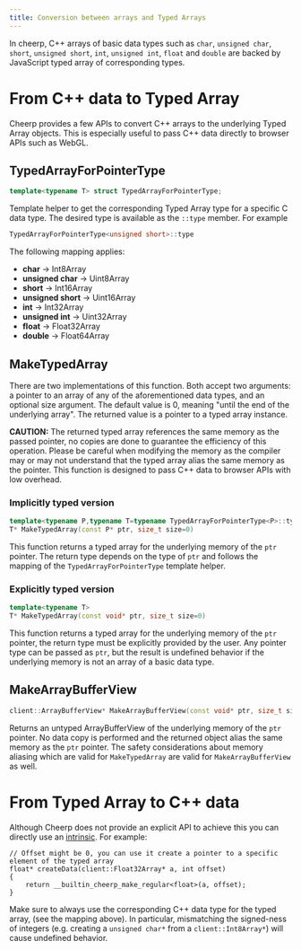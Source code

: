 ```yaml
---
title: Conversion between arrays and Typed Arrays
---
```


In cheerp, C++ arrays of basic data types such as ```char```, ```unsigned char```, ```short```, ```unsigned short```, ```int```, ```unsigned int```, ```float``` and ```double``` are backed by JavaScript typed array of corresponding types.

# From C++ data to Typed Array

Cheerp provides a few APIs to convert C++ arrays to the underlying Typed Array objects. This is especially useful to pass C++ data directly to browser APIs such as WebGL.

## TypedArrayForPointerType
```c++
template<typename T> struct TypedArrayForPointerType;
```
Template helper to get the corresponding Typed Array type for a specific C data type. The desired type is available as the ```::type``` member. For example

```c++
TypedArrayForPointerType<unsigned short>::type
```
The following mapping applies:
* **char** -> Int8Array
* **unsigned char** -> Uint8Array
* **short** -> Int16Array
* **unsigned short** -> Uint16Array
* **int** -> Int32Array
* **unsigned int** -> Uint32Array
* **float** -> Float32Array
* **double** -> Float64Array

## MakeTypedArray

There are two implementations of this function. Both accept two arguments: a pointer to an array of any of the aforementioned data types, and an optional size argument. The default value is 0, meaning "until the end of the underlying array". The returned value is a pointer to a typed array instance.

**CAUTION:** The returned typed array references the same memory as the passed pointer, no copies are done to guarantee the efficiency of this operation. Please be careful when modifying the memory as the compiler may or may not understand that the typed array alias the same memory as the pointer. This function is designed to pass C++ data to browser APIs with low overhead.

### Implicitly typed version

```c++
template<typename P,typename T=typename TypedArrayForPointerType<P>::type>
T* MakeTypedArray(const P* ptr, size_t size=0)
```

This function returns a typed array for the underlying memory of the ```ptr``` pointer. The return type depends on the type of ```ptr``` and follows the mapping of the ```TypedArrayForPointerType``` template helper.

### Explicitly typed version

```c++
template<typename T>
T* MakeTypedArray(const void* ptr, size_t size=0)
```

This function returns a typed array for the underlying memory of the ```ptr``` pointer, the return type must be explicitly provided by the user. Any pointer type can be passed as ```ptr```, but the result is undefined behavior if the underlying memory is not an array of a basic data type.

## MakeArrayBufferView

```c++
client::ArrayBufferView* MakeArrayBufferView(const void* ptr, size_t size=0)
```

Returns an untyped ArrayBufferView of the underlying memory of the ```ptr``` pointer. No data copy is performed and the returned object alias the same memory as the ```ptr``` pointer. The safety considerations about memory aliasing which are valid for ```MakeTypedArray``` are valid for ```MakeArrayBufferView``` as well.

# From Typed Array to C++ data

Although Cheerp does not provide an explicit API to achieve this you can directly use an [intrinsic](Cheerp-intrinsics). For example:

```
// Offset might be 0, you can use it create a pointer to a specific element of the typed array
float* createData(client::Float32Array* a, int offset)
{
    return __builtin_cheerp_make_regular<float>(a, offset);
}
```

Make sure to always use the corresponding C++ data type for the typed array, (see the mapping above). In particular, mismatching the signed-ness of integers (e.g. creating a ```unsigned char*``` from a ```client::Int8Array*```) will cause undefined behavior.
